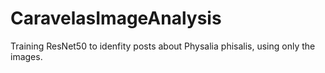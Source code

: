 # CaravelasImageAnalysis
Training ResNet50 to idenfity posts about Physalia phisalis, using only the images.
